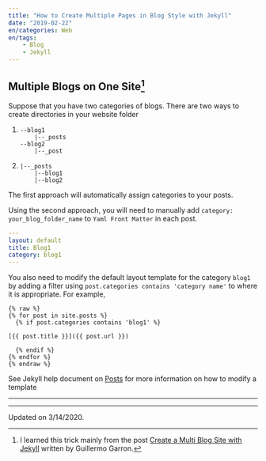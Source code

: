 ```yaml
---
title: "How to Create Multiple Pages in Blog Style with Jekyll"
date: "2019-02-22"
en/categories: Web
en/tags: 
    - Blog
    - Jekyll
---
```


## Multiple Blogs on One Site[^1]

Suppose that you have two categories of blogs. There are two ways to create directories in your website folder

1.  
    ```text
    --blog1
        |--_posts
    --blog2
        |--_post
    ```

2.  
    ```text
    |--_posts
        |--blog1
        |--blog2
    ```

The first approach will automatically assign categories to your posts.

Using the second approach, you will need to manually add `category: your_blog_folder_name` to `Yaml Front Matter` in each post.

```yaml
---
layout: default
title: Blog1
category: blog1
---
```

You also need to modify the default layout template for the category `blog1` by adding a filter using `post.categories contains 'category name'` to where it is appropriate. For example,

```text
{% raw %}
{% for post in site.posts %}
  {% if post.categories contains 'blog1' %}

[{{ post.title }}]({{ post.url }})

  {% endif %}
{% endfor %}
{% endraw %}
```

See Jekyll help document on [Posts](https://jekyllrb.com/docs/posts/) for more information on how to modify a template

---
[^1]: I learned this trick mainly from the post [Create a Multi Blog Site with Jekyll](https://www.garron.me/en/blog/multi-blog-site-jekyll.html) written by Guillermo Garron.

---
Updated on 3/14/2020.
